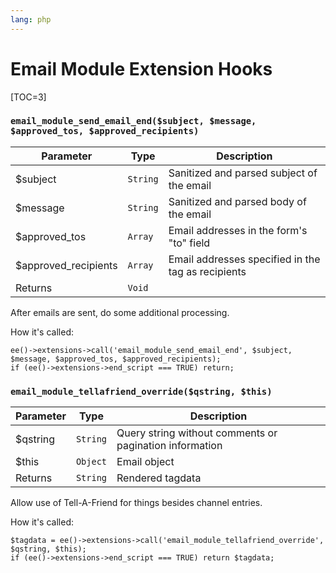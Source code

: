 ```yaml
---
lang: php
---
```


<!--
    This source file is part of the open source project
    ExpressionEngine User Guide (https://github.com/ExpressionEngine/ExpressionEngine-User-Guide)

    @link      https://expressionengine.com/
    @copyright Copyright (c) 2003-2019, EllisLab Corp. (https://ellislab.com)
    @license   https://expressionengine.com/license Licensed under Apache License, Version 2.0
-->

# Email Module Extension Hooks

[TOC=3]

### `email_module_send_email_end($subject, $message, $approved_tos, $approved_recipients)`

| Parameter             | Type     | Description                                        |
| --------------------- | -------- | -------------------------------------------------- |
| \$subject             | `String` | Sanitized and parsed subject of the email          |
| \$message             | `String` | Sanitized and parsed body of the email             |
| \$approved_tos        | `Array`  | Email addresses in the form's "to" field           |
| \$approved_recipients | `Array`  | Email addresses specified in the tag as recipients |
| Returns               | `Void`   |                                                    |

After emails are sent, do some additional processing.

How it's called:

    ee()->extensions->call('email_module_send_email_end', $subject, $message, $approved_tos, $approved_recipients);
    if (ee()->extensions->end_script === TRUE) return;

### `email_module_tellafriend_override($qstring, $this)`

| Parameter | Type     | Description                                             |
| --------- | -------- | ------------------------------------------------------- |
| \$qstring | `String` | Query string without comments or pagination information |
| \$this    | `Object` | Email object                                            |
| Returns   | `String` | Rendered tagdata                                        |

Allow use of Tell-A-Friend for things besides channel entries.

How it's called:

    $tagdata = ee()->extensions->call('email_module_tellafriend_override', $qstring, $this);
    if (ee()->extensions->end_script === TRUE) return $tagdata;
